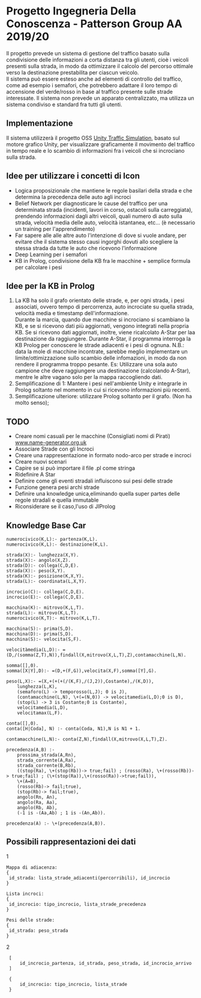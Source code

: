 # Progetto Ingegneria Della Conoscenza - Patterson Group AA 2019/20
Il progetto prevede un sistema di gestione del traffico basato sulla condivisione delle informazioni a corta distanza tra gli utenti, cioè i veicoli presenti sulla strada, in modo da ottimizzare il calcolo del percorso ottimale verso la destinazione prestabilita per ciascun veicolo.    
Il sistema può essere esteso anche ad elementi di controllo del traffico, come ad esempio i semafori, che potrebbero adattare il loro tempo di accensione del verde/rosso in base al traffico presente sulle strade interessate.
Il sistema non prevede un apparato centralizzato, ma utilizza un sistema condiviso e standard fra tutti gli utenti.

## Implementazione
Il sistema utilizzerà il progetto OSS [Unity Traffic Simulation](https://github.com/mchrbn/unity-traffic-simulation), basato sul motore grafico Unity, per visualizzare graficamente il movimento del traffico in tempo reale e lo scambio di informazioni fra i veicoli che si incrociano sulla strada.

## Idee per utilizzare i concetti di Icon
* Logica proposizionale che mantiene le regole basilari della strada e che determina la precedenza delle auto agli incroci
* Belief Network per diagnosticare le cause del traffico per una determinata strada (incidenti, lavori in corso, ostacoli sulla carreggiata), prendendo informazioni dagli altri veicoli, quali numero di auto sulla strada, velocità media delle auto, velocità istantanea, etc... (è necessario un training per l'apprendimento)
* Far sapere alle alle altre auto l'intenzione di dove si vuole andare, per evitare che il sistema stesso causi ingorghi dovuti allo scegliere la stessa strada da tutte le auto che ricevono l'informazione 
* Deep Learning per i semafori
* KB in Prolog, condivisione della KB fra le macchine + semplice formula per calcolare i pesi

## Idee per la KB in Prolog
1. La KB ha solo il grafo orientato delle strade, e, per ogni strada, i pesi associati, ovvero tempo di percorrenza, auto incrociate su quella strada, velocità media e timestamp dell'informazione.     
Durante la marcia, quando due macchine si incrociano si scambiano la KB, e se si ricevono dati più aggiornati, vengono integrati nella propria KB. Se si ricevono dati aggiornati, inoltre, viene ricalcolato A-Star per laa destinazione da raggiungere. Durante A-Star, il programma interroga la KB Prolog per conoscere le strade adiacenti e i pesi di ognuna. 
N.B.: data la mole di macchine incontrate, sarebbe meglio implementare un limite/ottimizzazione sullo scambio delle infomazioni, in modo da non rendere il programma troppo pesante.
Es: Utilizzare una sola auto campione che deve raggiungere una destinazione (calcolando A-Star), mentre le altre vagano solo per la mappa raccogliendo dati.
2. Semplificazione di 1: Mantere i pesi nell'ambiente Unity e integrarle in Prolog soltanto nel momento in cui si ricevono informazioni più recenti.
3. Semplificazione ulteriore: utilizzare Prolog soltanto per il grafo. (Non ha molto senso);

## TODO
* Creare nomi casuali per le macchine (Consigliati nomi di Pirati) www.name-generator.org.uk
* Associare Strade con gli Incroci
* Creare una rappresentazione in formato nodo-arco per strade e incroci
* Creare nuovi scenari
* Capire se si può importare il file .pl come stringa
* Ridefinire A Star
* Definire come gli eventi stradali influiscono sui pesi delle strade
* Funzione genera pesi archi strade
* Definire una knowledge unica,eliminando quella super partes delle regole stradali e quella immutable
* Riconsiderare se il caso,l'uso di JIProlog

## Knowledge Base Car
```
numerocivico(K,L):- partenza(K,L).  
numerocivico(K,L):- destinazione(K,L).

strada(X):- lunghezza(X,Y).
strada(X):- angolo(X,Z).
strada(D):- collega(C,D,E).
strada(X):- peso(X,Y).
strada(K):- posizione(K,X,Y).
strada(L):- coordinata(L,X,Y).

incrocio(C):- collega(C,D,E).
incrocio(E):- collega(C,D,E).

macchina(K):- mitrovo(K,L,T).
strada(L):- mitrovo(K,L,T).
numerocivico(K,T):- mitrovo(K,L,T).

macchina(S):- prima(S,D).
macchina(D):- prima(S,D).
macchina(S):- velocita(S,F).

velocitàmedia(L,D):- =(D,/(somma(Z,T),N)),findall(X,mitrovo(X,L,T),Z),contamacchine(L,N).

somma([],0).
somma([X|Y],D):- =(D,+(F,G)),velocita(X,F),somma([Y],G).

peso(L,X):- =(X,+(+(+(/(K,F),/(J,2)),Costante),/(K,D)),
	lunghezza(L,K),
	(semaforo(L) -> temporosso(L,J); 0 is J),
	(contamacchine(L,N), \+(=(N,0)) -> velocitamedia(L,D);0 is D),
	(stop(L) -> 3 is Costante;0 is Costante),
	velocitamedia(L,D),
	velocitamax(L,F).

conta([],0).
conta([H|Coda], N) :- conta(Coda, N1),N is N1 + 1.

contamacchine(L,N):- conta(Z,N),findall(X,mitrovo(X,L,T),Z).

precedenza(A,B) :-
	prossima_strada(A,Rn),
	strada_corrente(A,Ra),
	strada_corrente(B,Rb),
	((stop(Ra), \+(stop(Rb))-> true;fail) ; (rosso(Ra), \+(rosso(Rb))-> true;fail) ; (\+(stop(Ra)),\+(rosso(Ra))->true;fail)),
	\+(A=B),
	(rosso(Rb)-> fail;true),
	(stop(Rb)-> fail;true),
	angolo(Rn, An),
	angolo(Ra, Aa),
	angolo(Rb, Ab),
	(-1 is -(Aa,Ab) ; 1 is -(An,Ab)).
	
precedenza(A) :- \+(precedenza(A,B)).

```

## Possibili rappresentazioni dei dati
1
```
Mappa di adiacenza:
{
 id_strada: lista_strade_adiacenti(percorribili), id_incrocio
}

Lista incroci:
{
 id_incrocio: tipo_incrocio, lista_strade_precedenza
}

Pesi delle strade:
{
 id_strada: peso_strada
}
```

2
```
 [
     id_incrocio_partenza, id_strada, peso_strada, id_incrocio_arrivo
 ]

 {
     id_incrocio: tipo_incrocio, lista_strade
 }
```

